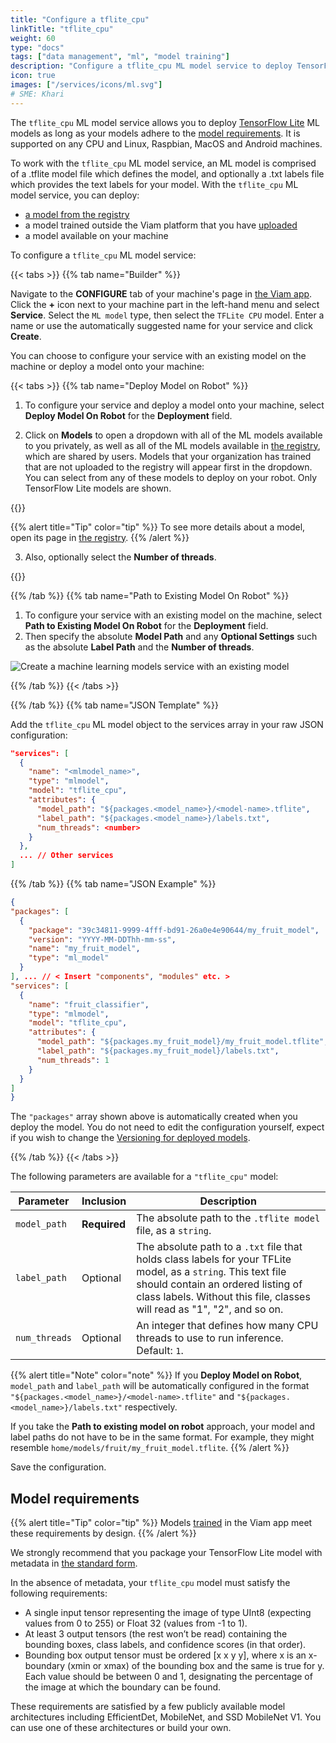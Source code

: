 ```yaml
---
title: "Configure a tflite_cpu"
linkTitle: "tflite_cpu"
weight: 60
type: "docs"
tags: ["data management", "ml", "model training"]
description: "Configure a tflite_cpu ML model service to deploy TensorFlow lite models to your machine."
icon: true
images: ["/services/icons/ml.svg"]
# SME: Khari
---
```


The `tflite_cpu` ML model service allows you to deploy [TensorFlow Lite](https://www.tensorflow.org/lite) ML models as long as your models adhere to the [model requirements](#model-requirements).
It is supported on any CPU and Linux, Raspbian, MacOS and Android machines.

To work with the `tflite_cpu` ML model service, an ML model is comprised of a <file>.tflite</file> model file which defines the model, and optionally a <file>.txt</file> labels file which provides the text labels for your model.
With the `tflite_cpu` ML model service, you can deploy:

- [a model from the registry](https://app.viam.com/registry)
- a model trained outside the Viam platform that you have [uploaded](/ml/upload-model/)
- a model available on your machine

To configure a `tflite_cpu` ML model service:

{{< tabs >}}
{{% tab name="Builder" %}}

Navigate to the **CONFIGURE** tab of your machine's page in [the Viam app](https://app.viam.com).
Click the **+** icon next to your machine part in the left-hand menu and select **Service**.
Select the `ML model` type, then select the `TFLite CPU` model.
Enter a name or use the automatically suggested name for your service and click **Create**.

You can choose to configure your service with an existing model on the machine or deploy a model onto your machine:

{{< tabs >}}
{{% tab name="Deploy Model on Robot" %}}

1. To configure your service and deploy a model onto your machine, select **Deploy Model On Robot** for the **Deployment** field.

2. Click on **Models** to open a dropdown with all of the ML models available to you privately, as well as all of the ML models available in [the registry](https://app.viam.com), which are shared by users.
   Models that your organization has trained that are not uploaded to the registry will appear first in the dropdown.
   You can select from any of these models to deploy on your robot.
   Only TensorFlow Lite models are shown.

{{<imgproc src="/services/deploy-model-menu.png" resize="700x" alt="Models dropdown menu with models from the registry.">}}

{{% alert title="Tip" color="tip" %}}
To see more details about a model, open its page in [the registry](https://app.viam.com).
{{% /alert %}}

3. Also, optionally select the **Number of threads**.

{{<imgproc src="/services/deploy-model.png" resize="700x" alt="Create a machine learning models service with a model to be deployed">}}

{{% /tab %}}
{{% tab name="Path to Existing Model On Robot" %}}

1. To configure your service with an existing model on the machine, select **Path to Existing Model On Robot** for the **Deployment** field.
2. Then specify the absolute **Model Path** and any **Optional Settings** such as the absolute **Label Path** and the **Number of threads**.

![Create a machine learning models service with an existing model](/services/available-models.png)

{{% /tab %}}
{{< /tabs >}}

{{% /tab %}}
{{% tab name="JSON Template" %}}

Add the `tflite_cpu` ML model object to the services array in your raw JSON configuration:

```json {class="line-numbers linkable-line-numbers"}
"services": [
  {
    "name": "<mlmodel_name>",
    "type": "mlmodel",
    "model": "tflite_cpu",
    "attributes": {
      "model_path": "${packages.<model_name>}/<model-name>.tflite",
      "label_path": "${packages.<model_name>}/labels.txt",
      "num_threads": <number>
    }
  },
  ... // Other services
]
```

{{% /tab %}}
{{% tab name="JSON Example" %}}

```json {class="line-numbers linkable-line-numbers"}
{
"packages": [
  {
    "package": "39c34811-9999-4fff-bd91-26a0e4e90644/my_fruit_model",
    "version": "YYYY-MM-DDThh-mm-ss",
    "name": "my_fruit_model",
    "type": "ml_model"
  }
], ... // < Insert "components", "modules" etc. >
"services": [
  {
    "name": "fruit_classifier",
    "type": "mlmodel",
    "model": "tflite_cpu",
    "attributes": {
      "model_path": "${packages.my_fruit_model}/my_fruit_model.tflite",
      "label_path": "${packages.my_fruit_model}/labels.txt",
      "num_threads": 1
    }
  }
]
}
```

The `"packages"` array shown above is automatically created when you deploy the model.
You do not need to edit the configuration yourself, expect if you wish to change the [Versioning for deployed models](/ml/deploy/#versioning-for-deployed-models).

{{% /tab %}}
{{< /tabs >}}

The following parameters are available for a `"tflite_cpu"` model:

<!-- prettier-ignore -->
| Parameter | Inclusion | Description |
| --------- | --------- | ----------- |
| `model_path` | **Required** | The absolute path to the `.tflite model` file, as a `string`. |
| `label_path` | Optional | The absolute path to a `.txt` file that holds class labels for your TFLite model, as a `string`. This text file should contain an ordered listing of class labels. Without this file, classes will read as "1", "2", and so on. |
| `num_threads` | Optional | An integer that defines how many CPU threads to use to run inference. Default: `1`. |

{{% alert title="Note" color="note" %}}
If you **Deploy Model on Robot**, `model_path` and `label_path` will be automatically configured in the format `"${packages.<model_name>}/<model-name>.tflite"` and `"${packages.<model_name>}/labels.txt"` respectively.

If you take the **Path to existing model on robot** approach, your model and label paths do not have to be in the same format.
For example, they might resemble `home/models/fruit/my_fruit_model.tflite`.
{{% /alert %}}

Save the configuration.

## Model requirements

{{% alert title="Tip" color="tip" %}}
Models [trained](/ml/train-model/) in the Viam app meet these requirements by design.
{{% /alert %}}

We strongly recommend that you package your TensorFlow Lite model with metadata in [the standard form](https://github.com/tensorflow/tflite-support/blob/560bc055c2f11772f803916cb9ca23236a80bf9d/tensorflow_lite_support/metadata/metadata_schema.fbs).

In the absence of metadata, your `tflite_cpu` model must satisfy the following requirements:

- A single input tensor representing the image of type UInt8 (expecting values from 0 to 255) or Float 32 (values from -1 to 1).
- At least 3 output tensors (the rest won’t be read) containing the bounding boxes, class labels, and confidence scores (in that order).
- Bounding box output tensor must be ordered [x x y y], where x is an x-boundary (xmin or xmax) of the bounding box and the same is true for y.
  Each value should be between 0 and 1, designating the percentage of the image at which the boundary can be found.

These requirements are satisfied by a few publicly available model architectures including EfficientDet, MobileNet, and SSD MobileNet V1.
You can use one of these architectures or build your own.
